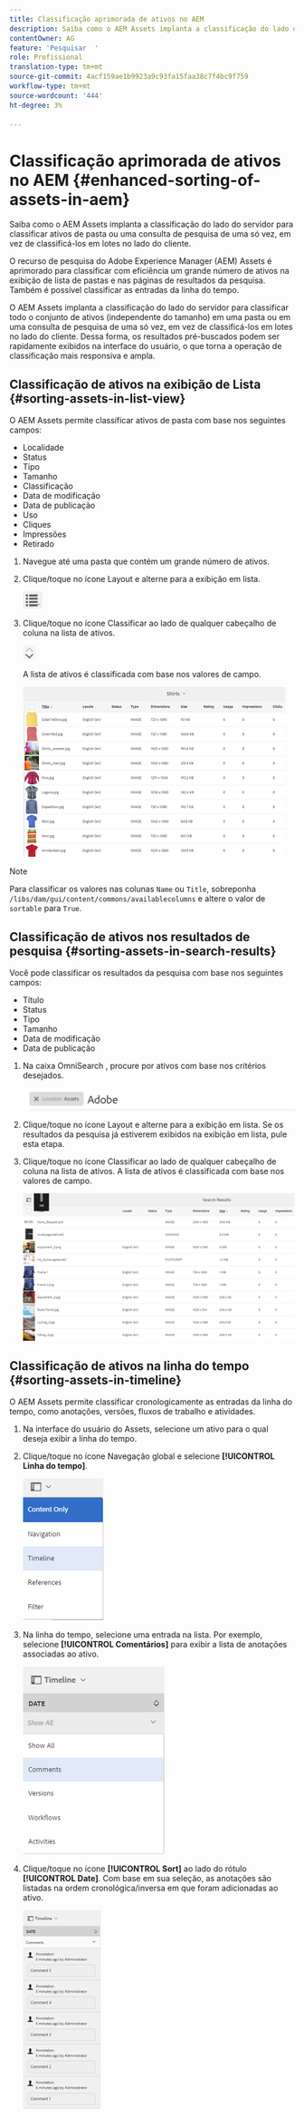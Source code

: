 ```yaml
---
title: Classificação aprimorada de ativos no AEM
description: Saiba como o AEM Assets implanta a classificação do lado do servidor para classificar ativos de pasta ou uma consulta de pesquisa de uma só vez, em vez de classificá-los em lotes no lado do cliente.
contentOwner: AG
feature: 'Pesquisar  '
role: Profissional
translation-type: tm+mt
source-git-commit: 4acf159ae1b9923a9c93fa15faa38c7f4bc9f759
workflow-type: tm+mt
source-wordcount: '444'
ht-degree: 3%

---
```



# Classificação aprimorada de ativos no AEM {#enhanced-sorting-of-assets-in-aem}

Saiba como o AEM Assets implanta a classificação do lado do servidor para classificar ativos de pasta ou uma consulta de pesquisa de uma só vez, em vez de classificá-los em lotes no lado do cliente.

O recurso de pesquisa do Adobe Experience Manager (AEM) Assets é aprimorado para classificar com eficiência um grande número de ativos na exibição de lista de pastas e nas páginas de resultados da pesquisa. Também é possível classificar as entradas da linha do tempo.

O AEM Assets implanta a classificação do lado do servidor para classificar todo o conjunto de ativos (independente do tamanho) em uma pasta ou em uma consulta de pesquisa de uma só vez, em vez de classificá-los em lotes no lado do cliente. Dessa forma, os resultados pré-buscados podem ser rapidamente exibidos na interface do usuário, o que torna a operação de classificação mais responsiva e ampla.

## Classificação de ativos na exibição de Lista {#sorting-assets-in-list-view}

O AEM Assets permite classificar ativos de pasta com base nos seguintes campos:

* Localidade
* Status
* Tipo
* Tamanho
* Classificação
* Data de modificação
* Data de publicação
* Uso
* Cliques
* Impressões
* Retirado

1. Navegue até uma pasta que contém um grande número de ativos.
1. Clique/toque no ícone Layout e alterne para a exibição em lista.

   ![chlimage_1-394](assets/chlimage_1-394.png)

1. Clique/toque no ícone Classificar ao lado de qualquer cabeçalho de coluna na lista de ativos.

   ![chlimage_1-395](assets/chlimage_1-395.png)

   A lista de ativos é classificada com base nos valores de campo.

   ![chlimage_1-396](assets/chlimage_1-396.png)

>[!NOTE]
>
>Para classificar os valores nas colunas `Name` ou `Title`, sobreponha `/libs/dam/gui/content/commons/availablecolumns` e altere o valor de `sortable` para `True`.

## Classificação de ativos nos resultados de pesquisa {#sorting-assets-in-search-results}

Você pode classificar os resultados da pesquisa com base nos seguintes campos:

* Título
* Status
* Tipo
* Tamanho
* Data de modificação
* Data de publicação

1. Na caixa OmniSearch , procure por ativos com base nos critérios desejados.

   ![chlimage_1-397](assets/chlimage_1-397.png)

1. Clique/toque no ícone Layout e alterne para a exibição em lista. Se os resultados da pesquisa já estiverem exibidos na exibição em lista, pule esta etapa.
1. Clique/toque no ícone Classificar ao lado de qualquer cabeçalho de coluna na lista de ativos. A lista de ativos é classificada com base nos valores de campo.

   ![chlimage_1-398](assets/chlimage_1-398.png)

## Classificação de ativos na linha do tempo {#sorting-assets-in-timeline}

O AEM Assets permite classificar cronologicamente as entradas da linha do tempo, como anotações, versões, fluxos de trabalho e atividades.

1. Na interface do usuário do Assets, selecione um ativo para o qual deseja exibir a linha do tempo.
1. Clique/toque no ícone Navegação global e selecione **[!UICONTROL Linha do tempo]**.

   ![chlimage_1-399](assets/chlimage_1-399.png)

1. Na linha do tempo, selecione uma entrada na lista. Por exemplo, selecione **[!UICONTROL Comentários]** para exibir a lista de anotações associadas ao ativo.

   ![chlimage_1-400](assets/chlimage_1-400.png)

1. Clique/toque no ícone **[!UICONTROL Sort]** ao lado do rótulo **[!UICONTROL Date]**. Com base em sua seleção, as anotações são listadas na ordem cronológica/inversa em que foram adicionadas ao ativo.

   ![chlimage_1-481](assets/chlimage_1-401.png)

